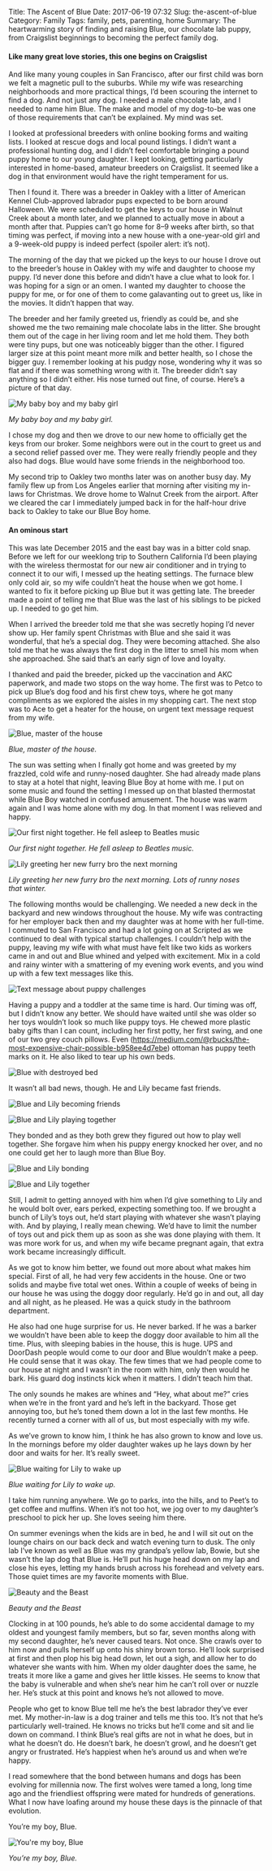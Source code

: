 Title: The Ascent of Blue
Date: 2017-06-19 07:32
Slug: the-ascent-of-blue
Category: Family
Tags: family, pets, parenting, home
Summary: The heartwarming story of finding and raising Blue, our chocolate lab puppy, from Craigslist beginnings to becoming the perfect family dog.

#### Like many great love stories, this one begins on Craigslist

And like many young couples in San Francisco, after our first child was born we felt a magnetic pull to the suburbs. While my wife was researching neighborhoods and more practical things, I’d been scouring the internet to find a dog. And not just any dog. I needed a male chocolate lab, and I needed to name him Blue. The make and model of my dog-to-be was one of those requirements that can’t be explained. My mind was set.

I looked at professional breeders with online booking forms and waiting lists. I looked at rescue dogs and local pound listings. I didn’t want a professional hunting dog, and I didn’t feel comfortable bringing a pound puppy home to our young daughter. I kept looking, getting particularly interested in home-based, amateur breeders on Craigslist. It seemed like a dog in that environment would have the right temperament for us.

Then I found it. There was a breeder in Oakley with a litter of American Kennel Club-approved labrador pups expected to be born around Halloween. We were scheduled to get the keys to our house in Walnut Creek about a month later, and we planned to actually move in about a month after that. Puppies can’t go home for 8–9 weeks after birth, so that timing was perfect, if moving into a new house with a one-year-old girl and a 9-week-old puppy is indeed perfect (spoiler alert: it’s not).

The morning of the day that we picked up the keys to our house I drove out to the breeder’s house in Oakley with my wife and daughter to choose my puppy. I’d never done this before and didn’t have a clue what to look for. I was hoping for a sign or an omen. I wanted my daughter to choose the puppy for me, or for one of them to come galavanting out to greet us, like in the movies. It didn’t happen that way.

The breeder and her family greeted us, friendly as could be, and she showed me the two remaining male chocolate labs in the litter. She brought them out of the cage in her living room and let me hold them. They both were tiny pups, but one was noticeably bigger than the other. I figured larger size at this point meant more milk and better health, so I chose the bigger guy. I remember looking at his pudgy nose, wondering why it was so flat and if there was something wrong with it. The breeder didn’t say anything so I didn’t either. His nose turned out fine, of course. Here’s a picture of that day.

![My baby boy and my baby girl]({static}/images/2017/06/5a4fb-1s4wym6hh9fkmocvp7f9jrg.jpeg)

*My baby boy and my baby girl.*

I chose my dog and then we drove to our new home to officially get the keys from our broker. Some neighbors were out in the court to greet us and a second relief passed over me. They were really friendly people and they also had dogs. Blue would have some friends in the neighborhood too.

My second trip to Oakley two months later was on another busy day. My family flew up from Los Angeles earlier that morning after visiting my in-laws for Christmas. We drove home to Walnut Creek from the airport. After we cleared the car I immediately jumped back in for the half-hour drive back to Oakley to take our Blue Boy home.

#### An ominous start

This was late December 2015 and the east bay was in a bitter cold snap. Before we left for our weeklong trip to Southern California I’d been playing with the wireless thermostat for our new air conditioner and in trying to connect it to our wifi, I messed up the heating settings. The furnace blew only cold air, so my wife couldn’t heat the house when we got home. I wanted to fix it before picking up Blue but it was getting late. The breeder made a point of telling me that Blue was the last of his siblings to be picked up. I needed to go get him.

When I arrived the breeder told me that she was secretly hoping I’d never show up. Her family spent Christmas with Blue and she said it was wonderful, that he’s a special dog. They were becoming attached. She also told me that he was always the first dog in the litter to smell his mom when she approached. She said that’s an early sign of love and loyalty.

I thanked and paid the breeder, picked up the vaccination and AKC paperwork, and made two stops on the way home. The first was to Petco to pick up Blue’s dog food and his first chew toys, where he got many compliments as we explored the aisles in my shopping cart. The next stop was to Ace to get a heater for the house, on urgent text message request from my wife.

![Blue, master of the house]({static}/images/2017/06/35831-1z4teedqyumj7pyvsmoaiqg.jpeg)

*Blue, master of the house.*

The sun was setting when I finally got home and was greeted by my frazzled, cold wife and runny-nosed daughter. She had already made plans to stay at a hotel that night, leaving Blue Boy at home with me. I put on some music and found the setting I messed up on that blasted thermostat while Blue Boy watched in confused amusement. The house was warm again and I was home alone with my dog. In that moment I was relieved and happy.

![Our first night together. He fell asleep to Beatles music]({static}/images/2017/06/37095-1fdw3ldootscekn9mlbhedw.jpeg)

*Our first night together. He fell asleep to Beatles music.*

![Lily greeting her new furry bro the next morning]({static}/images/2017/06/ee296-10zg998uzwrd5p7erwlmvaw.jpeg)

*Lily greeting her new furry bro the next morning. Lots of runny noses that winter.*

The following months would be challenging. We needed a new deck in the backyard and new windows throughout the house. My wife was contracting for her employer back then and my daughter was at home with her full-time. I commuted to San Francisco and had a lot going on at Scripted as we continued to deal with typical startup challenges. I couldn’t help with the puppy, leaving my wife with what must have felt like two kids as workers came in and out and Blue whined and yelped with excitement. Mix in a cold and rainy winter with a smattering of my evening work events, and you wind up with a few text messages like this.

![Text message about puppy challenges]({static}/images/2017/06/63358-1alz5o1o6nppif1meyxjavq.png)

Having a puppy and a toddler at the same time is hard. Our timing was off, but I didn’t know any better. We should have waited until she was older so her toys wouldn’t look so much like puppy toys. He chewed more plastic baby gifts than I can count, including her first potty, her first swing, and one of our two grey couch pillows. Even (https://medium.com/@rbucks/the-most-expensive-chair-possible-b958ee4d7ebe) ottoman has puppy teeth marks on it. He also liked to tear up his own beds.

![Blue with destroyed bed]({static}/images/2017/06/603c1-1sswkwyimgxrzn-11kfkdqw.png)

It wasn’t all bad news, though. He and Lily became fast friends.

![Blue and Lily becoming friends]({static}/images/2017/06/5360f-1bgzhbdpasu1_v10s8t6drg.jpeg)

![Blue and Lily playing together]({static}/images/2017/06/92376-1rw0fji64zjr7dumgq7u5za.jpeg)

They bonded and as they both grew they figured out how to play well together. She forgave him when his puppy energy knocked her over, and no one could get her to laugh more than Blue Boy.

![Blue and Lily bonding]({static}/images/2017/06/be697-1ext0ajfrgg12hcxvem5aqw.png)

![Blue and Lily together]({static}/images/2017/06/08c13-1wjzcc36p-1_pl_hx5w4daa.png)

Still, I admit to getting annoyed with him when I’d give something to Lily and he would bolt over, ears perked, expecting something too. If we brought a bunch of Lily’s toys out, he’d start playing with whatever she wasn’t playing with. And by playing, I really mean chewing. We’d have to limit the number of toys out and pick them up as soon as she was done playing with them. It was more work for us, and when my wife became pregnant again, that extra work became increasingly difficult.

As we got to know him better, we found out more about what makes him special. First of all, he had very few accidents in the house. One or two solids and maybe five total wet ones. Within a couple of weeks of being in our house he was using the doggy door regularly. He’d go in and out, all day and all night, as he pleased. He was a quick study in the bathroom department.

He also had one huge surprise for us. He never barked. If he was a barker we wouldn’t have been able to keep the doggy door available to him all the time. Plus, with sleeping babies in the house, this is huge. UPS and DoorDash people would come to our door and Blue wouldn’t make a peep. He could sense that it was okay. The few times that we had people come to our house at night and I wasn’t in the room with him, only then would he bark. His guard dog instincts kick when it matters. I didn’t teach him that.

The only sounds he makes are whines and “Hey, what about me?” cries when we’re in the front yard and he’s left in the backyard. Those get annoying too, but he’s toned them down a lot in the last few months. He recently turned a corner with all of us, but most especially with my wife.

As we’ve grown to know him, I think he has also grown to know and love us. In the mornings before my older daughter wakes up he lays down by her door and waits for her. It’s really sweet.

![Blue waiting for Lily to wake up]({static}/images/2017/06/67c1d-1qptdt2nzwkq578z9kpxisa.jpeg)

*Blue waiting for Lily to wake up.*

I take him running anywhere. We go to parks, into the hills, and to Peet’s to get coffee and muffins. When it’s not too hot, we jog over to my daughter’s preschool to pick her up. She loves seeing him there.

On summer evenings when the kids are in bed, he and I will sit out on the lounge chairs on our back deck and watch evening turn to dusk. The only lab I’ve known as well as Blue was my grandpa’s yellow lab, Bowie, but she wasn’t the lap dog that Blue is. He’ll put his huge head down on my lap and close his eyes, letting my hands brush across his forehead and velvety ears. Those quiet times are my favorite moments with Blue.

![Beauty and the Beast]({static}/images/2017/06/7d045-1jev8rp3x_det3yfsajxvyw.jpeg)

*Beauty and the Beast*

Clocking in at 100 pounds, he’s able to do some accidental damage to my oldest and youngest family members, but so far, seven months along with my second daughter, he’s never caused tears. Not once. She crawls over to him now and pulls herself up onto his shiny brown torso. He’ll look surprised at first and then plop his big head down, let out a sigh, and allow her to do whatever she wants with him. When my older daughter does the same, he treats it more like a game and gives her little kisses. He seems to know that the baby is vulnerable and when she’s near him he can’t roll over or nuzzle her. He’s stuck at this point and knows he’s not allowed to move.

People who get to know Blue tell me he’s the best labrador they’ve ever met. My mother-in-law is a dog trainer and tells me this too. It’s not that he’s particularly well-trained. He knows no tricks but he’ll come and sit and lie down on command. I think Blue’s real gifts are not in what he does, but in what he doesn’t do. He doesn’t bark, he doesn’t growl, and he doesn’t get angry or frustrated. He’s happiest when he’s around us and when we’re happy.

I read somewhere that the bond between humans and dogs has been evolving for millennia now. The first wolves were tamed a long, long time ago and the friendliest offspring were mated for hundreds of generations. What I now have loafing around my house these days is the pinnacle of that evolution.

You’re my boy, Blue.

![You're my boy, Blue]({static}/images/2017/06/ad58a-1kdfzvuhwh10kkryxsz7rjq.jpeg)

*You’re my boy, Blue.*